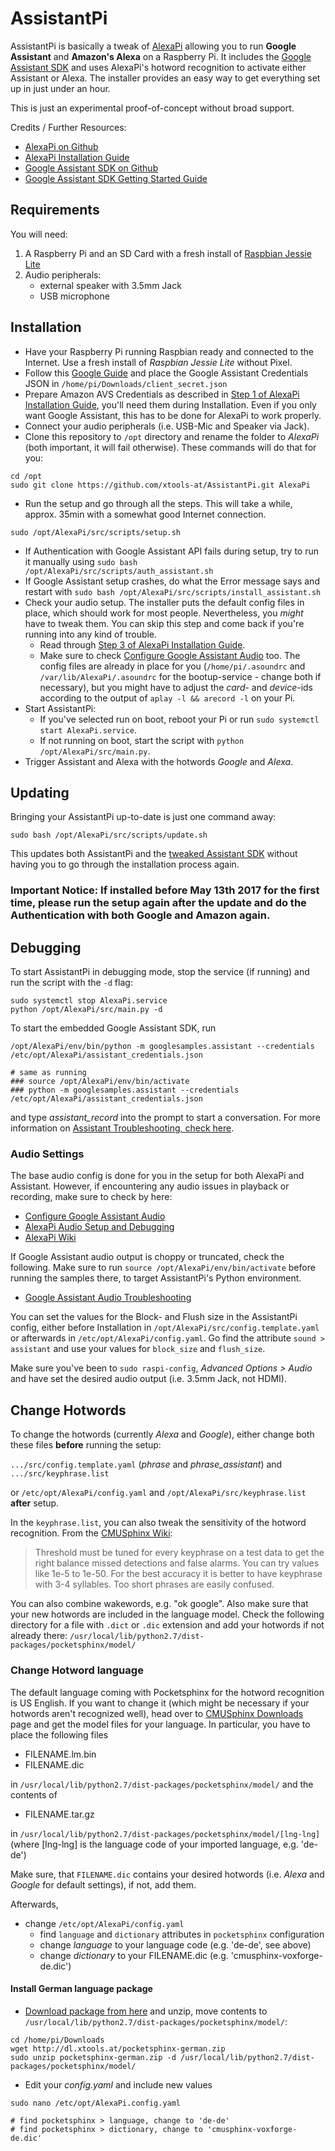 # AssistantPi

AssistantPi is basically a tweak of [AlexaPi](https://github.com/alexa-pi/AlexaPi) allowing you to run **Google Assistant** and **Amazon's Alexa** on a Raspberry Pi. It includes the [Google Assistant SDK](https://github.com/googlesamples/assistant-sdk-python) and uses AlexaPi's hotword recognition to activate either Assistant or Alexa. The installer provides an easy way to get everything set up in just under an hour.

This is just an experimental proof-of-concept without broad support.

Credits / Further Resources:
- [AlexaPi on Github](https://github.com/alexa-pi/AlexaPi)
- [AlexaPi Installation Guide](https://github.com/alexa-pi/AlexaPi/wiki/Installation)
- [Google Assistant SDK on Github](https://github.com/googlesamples/assistant-sdk-python)
- [Google Assistant SDK Getting Started Guide](https://developers.google.com/assistant/sdk/prototype/getting-started-pi-python)


## Requirements

You will need:

1. A Raspberry Pi and an SD Card with a fresh install of [Raspbian Jessie Lite](https://www.raspberrypi.org/downloads/raspbian/)
2. Audio peripherals:
    - external speaker with 3.5mm Jack
    - USB microphone


## Installation

- Have your Raspberry Pi running Raspbian ready and connected to the Internet. Use a fresh install of *Raspbian Jessie Lite* without Pixel.
- Follow this [Google Guide](https://developers.google.com/assistant/sdk/prototype/getting-started-pi-python/config-dev-project-and-account) and place the Google Assistant Credentials JSON in `/home/pi/Downloads/client_secret.json`
- Prepare Amazon AVS Credentials as described in [Step 1 of AlexaPi Installation Guide](https://github.com/alexa-pi/AlexaPi/wiki/Installation), you'll need them during Installation. Even if you only want Google Assistant, this has to be done for AlexaPi to work properly.
- Connect your audio peripherals (i.e. USB-Mic and Speaker via Jack).
- Clone this repository to `/opt` directory and rename the folder to *AlexaPi* (both important, it will fail otherwise). These commands will do that for you:
```
cd /opt
sudo git clone https://github.com/xtools-at/AssistantPi.git AlexaPi
```
- Run the setup and go through all the steps. This will take a while, approx. 35min with a somewhat good Internet connection.
```
sudo /opt/AlexaPi/src/scripts/setup.sh
```
- If Authentication with Google Assistant API fails during setup, try to run it manually using `sudo bash /opt/AlexaPi/src/scripts/auth_assistant.sh`
- If Google Assistant setup crashes, do what the Error message says and restart with `sudo bash /opt/AlexaPi/src/scripts/install_assistant.sh`
- Check your audio setup. The installer puts the default config files in place, which should work for most people. Nevertheless, you *might* have to tweak them. You can skip this step and come back if you're running into any kind of trouble.
  - Read through [Step 3 of AlexaPi Installation Guide](https://github.com/alexa-pi/AlexaPi/wiki/Installation).
  - Make sure to check [Configure Google Assistant Audio](https://developers.google.com/assistant/sdk/prototype/getting-started-pi-python/configure-audio) too. The config files are already in place for you (`/home/pi/.asoundrc` and `/var/lib/AlexaPi/.asoundrc` for the bootup-service - change both if necessary), but you might have to adjust the *card*- and *device*-ids according to the output of `aplay -l && arecord -l` on your Pi.
- Start AssistantPi:
  - If you've selected run on boot, reboot your Pi or run `sudo systemctl start AlexaPi.service`.
  - If not running on boot, start the script with `python /opt/AlexaPi/src/main.py`.
- Trigger Assistant and Alexa with the hotwords *Google* and *Alexa*.


## Updating

Bringing your AssistantPi up-to-date is just one command away:
```
sudo bash /opt/AlexaPi/src/scripts/update.sh
```
This updates both AssistantPi and the [tweaked Assistant SDK](https://github.com/xtools-at/assistant-sdk-python) without having you to go through the installation process again.

### Important Notice: If installed before May 13th 2017 for the first time, please run the setup again after the update and do the Authentication with both Google and Amazon again.


## Debugging

To start AssistantPi in debugging mode, stop the service (if running) and run the script with the `-d` flag:
```
sudo systemctl stop AlexaPi.service
python /opt/AlexaPi/src/main.py -d
```
To start the embedded Google Assistant SDK, run
```
/opt/AlexaPi/env/bin/python -m googlesamples.assistant --credentials /etc/opt/AlexaPi/assistant_credentials.json

# same as running
### source /opt/AlexaPi/env/bin/activate
### python -m googlesamples.assistant --credentials /etc/opt/AlexaPi/assistant_credentials.json
```
and type *assistant_record* into the prompt to start a conversation. For more information on [Assistant Troubleshooting, check here](https://developers.google.com/assistant/sdk/prototype/getting-started-pi-python/troubleshooting).

### Audio Settings

The base audio config is done for you in the setup for both AlexaPi and Assistant. However, if encountering any audio issues in playback or recording, make sure to check by here:
- [Configure Google Assistant Audio](https://developers.google.com/assistant/sdk/prototype/getting-started-pi-python/configure-audio)
- [AlexaPi Audio Setup and Debugging](https://github.com/alexa-pi/AlexaPi/wiki/Audio-setup-&-debugging)
- [AlexaPi Wiki](https://github.com/alexa-pi/AlexaPi/wiki/)

If Google Assistant audio output is choppy or truncated, check the following. Make sure to run `source /opt/AlexaPi/env/bin/activate` before running the samples there, to target AssistantPi's Python environment.
- [Google Assistant Audio Troubleshooting](https://developers.google.com/assistant/sdk/prototype/getting-started-pi-python/troubleshooting#audio-issues)

You can set the values for the Block- and Flush size in the AssistantPi config, either before Installation in `/opt/AlexaPi/src/config.template.yaml` or afterwards in `/etc/opt/AlexaPi/config.yaml`. Go find the attribute `sound > assistant` and use your values for `block_size` and `flush_size`.

Make sure you've been to `sudo raspi-config`, *Advanced Options > Audio* and have set the desired audio output (i.e. 3.5mm Jack, not HDMI).



## Change Hotwords

To change the hotwords (currently *Alexa* and *Google*), either change both these files **before** running the setup:

`.../src/config.template.yaml` (*phrase* and *phrase_assistant*) and `.../src/keyphrase.list`

or `/etc/opt/AlexaPi/config.yaml` and `/opt/AlexaPi/src/keyphrase.list` **after** setup.

In the `keyphrase.list`, you can also tweak the sensitivity of the hotword recognition. From the [CMUSphinx Wiki](https://cmusphinx.github.io/wiki/faq/#q-how-to-implement-hot-word-listening):
> Threshold must be tuned for every keyphrase on a test data to get the right balance missed detections and false alarms. You can try values like 1e-5 to 1e-50.
> For the best accuracy it is better to have keyphrase with 3-4 syllables. Too short phrases are easily confused.

You can also combine wakewords, e.g. "ok google". Also make sure that your new hotwords are included in the language model. Check the following directory for a file with `.dict` or `.dic` extension and add your hotwords if not already there: `/usr/local/lib/python2.7/dist-packages/pocketsphinx/model/`


### Change Hotword language

The default language coming with Pocketsphinx for the hotword recognition is US English. If you want to change it (which might be necessary if your hotwords aren't recognized well), head over to [CMUSphinx Downloads](https://sourceforge.net/projects/cmusphinx/files/Acoustic%20and%20Language%20Models/) page and get the model files for your language.
In particular, you have to place the following files
- FILENAME.lm.bin
- FILENAME.dic

in `/usr/local/lib/python2.7/dist-packages/pocketsphinx/model/` and the contents of

- FILENAME.tar.gz

in `/usr/local/lib/python2.7/dist-packages/pocketsphinx/model/[lng-lng]` (where [lng-lng] is the language code of your imported language, e.g. 'de-de')

Make sure, that `FILENAME.dic` contains your desired hotwords (i.e. *Alexa* and *Google* for default settings), if not, add them.

Afterwards,
- change `/etc/opt/AlexaPi/config.yaml`
  - find `language` and `dictionary` attributes in `pocketsphinx` configuration
  - change *language* to your language code (e.g. 'de-de', see above)
  - change *dictionary* to your FILENAME.dic (e.g. 'cmusphinx-voxforge-de.dic')


#### Install German language package

- [Download package from here](http://dl.xtools.at/pocketsphinx-german.zip) and unzip, move contents to `/usr/local/lib/python2.7/dist-packages/pocketsphinx/model/`:
```
cd /home/pi/Downloads
wget http://dl.xtools.at/pocketsphinx-german.zip
sudo unzip pocketsphinx-german.zip -d /usr/local/lib/python2.7/dist-packages/pocketsphinx/model/
```
- Edit your _config.yaml_ and include new values
```
sudo nano /etc/opt/AlexaPi.config.yaml

# find pocketsphinx > language, change to 'de-de'
# find pocketsphinx > dictionary, change to 'cmusphinx-voxforge-de.dic'
```
